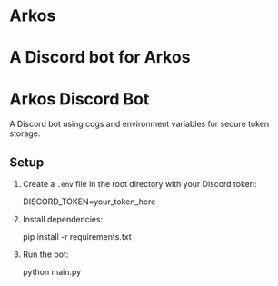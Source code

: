 # Arkos
A Discord bot for Arkos
=======
# Arkos Discord Bot

A Discord bot using cogs and environment variables for secure token storage.

## Setup
1. Create a `.env` file in the root directory with your Discord token:
   
   DISCORD_TOKEN=your_token_here

2. Install dependencies:
   
   pip install -r requirements.txt

3. Run the bot:
   
   python main.py
